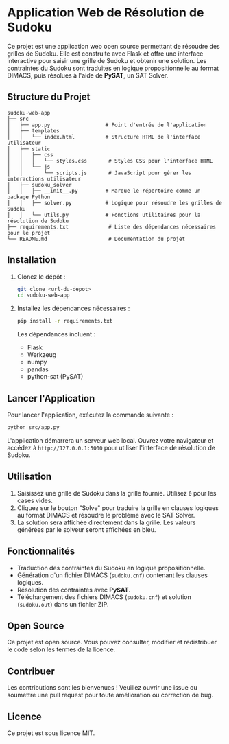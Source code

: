 # Application Web de Résolution de Sudoku

Ce projet est une application web open source permettant de résoudre des grilles de Sudoku. Elle est construite avec Flask et offre une interface interactive pour saisir une grille de Sudoku et obtenir une solution. Les contraintes du Sudoku sont traduites en logique propositionnelle au format DIMACS, puis résolues à l'aide de **PySAT**, un SAT Solver.

## Structure du Projet

```
sudoku-web-app
├── src
│   ├── app.py                  # Point d'entrée de l'application
│   ├── templates
│   │   └── index.html          # Structure HTML de l'interface utilisateur
│   ├── static
│   │   ├── css
│   │   │   └── styles.css       # Styles CSS pour l'interface HTML
│   │   └── js
│   │       └── scripts.js       # JavaScript pour gérer les interactions utilisateur
│   ├── sudoku_solver
│   │   ├── __init__.py         # Marque le répertoire comme un package Python
│   │   ├── solver.py           # Logique pour résoudre les grilles de Sudoku
│   │   └── utils.py            # Fonctions utilitaires pour la résolution de Sudoku
├── requirements.txt             # Liste des dépendances nécessaires pour le projet
└── README.md                    # Documentation du projet
```

## Installation

1. Clonez le dépôt :
   ```bash
   git clone <url-du-depot>
   cd sudoku-web-app
   ```

2. Installez les dépendances nécessaires :
   ```bash
   pip install -r requirements.txt
   ```

   Les dépendances incluent :
   - Flask
   - Werkzeug
   - numpy
   - pandas
   - python-sat (PySAT)

## Lancer l'Application

Pour lancer l'application, exécutez la commande suivante :
```bash
python src/app.py
```

L'application démarrera un serveur web local. Ouvrez votre navigateur et accédez à `http://127.0.0.1:5000` pour utiliser l'interface de résolution de Sudoku.

## Utilisation

1. Saisissez une grille de Sudoku dans la grille fournie. Utilisez `0` pour les cases vides.
2. Cliquez sur le bouton "Solve" pour traduire la grille en clauses logiques au format DIMACS et résoudre le problème avec le SAT Solver.
3. La solution sera affichée directement dans la grille. Les valeurs générées par le solveur seront affichées en bleu.

## Fonctionnalités

- Traduction des contraintes du Sudoku en logique propositionnelle.
- Génération d'un fichier DIMACS (`sudoku.cnf`) contenant les clauses logiques.
- Résolution des contraintes avec **PySAT**.
- Téléchargement des fichiers DIMACS (`sudoku.cnf`) et solution (`sudoku.out`) dans un fichier ZIP.

## Open Source

Ce projet est open source. Vous pouvez consulter, modifier et redistribuer le code selon les termes de la licence.

## Contribuer

Les contributions sont les bienvenues ! Veuillez ouvrir une issue ou soumettre une pull request pour toute amélioration ou correction de bug.

## Licence

Ce projet est sous licence MIT.